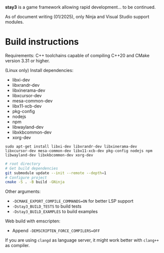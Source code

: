 **stay3** is a game framework allowing rapid development... to be continued.

As of document writing (01/2025), only Ninja and Visual Studio support modules.

# Build instructions

Requirements: C++ toolchains capable of compiling C++20 and CMake version 3.31 or higher.

(Linux only) Install dependencies:
* libxi-dev
* libxrandr-dev
* libxinerama-dev
* libxcursor-dev
* mesa-common-dev
* libx11-xcb-dev
* pkg-config
* nodejs
* npm
* libwayland-dev
* libxkbcommon-dev
* xorg-dev

```
sudo apt-get install libxi-dev libxrandr-dev libxinerama-dev libxcursor-dev mesa-common-dev libx11-xcb-dev pkg-config nodejs npm libwayland-dev libxkbcommon-dev xorg-dev
```

```sh
# root directory
# Get build dependencies
git submodule update --init --remote --depth=1
# Configure project
cmake -S . -B build -GNinja
```

Other arguments:
* `-DCMAKE_EXPORT_COMPILE_COMMANDS=ON` for better LSP support
* `-Dstay3_BUILD_TESTS` to build tests
* `-Dstay3_BUILD_EXAMPLES` to build examples

Web build with emscripten:
* Append `-DEMSCRIPTEN_FORCE_COMPILERS=OFF`

If you are using `clangd` as language server, it might work better with `clang++` as compiler.
